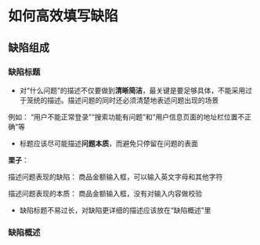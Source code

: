# 如何高效填写缺陷

## 缺陷组成

### 缺陷标题

+  对“什么问题”的描述不仅要做到**清晰简洁**，最关键是要足够具体，不能采用过于笼统的描述。描述问题的同时还必须清楚地表述问题出现的场景

  例如： “用户不能正常登录”“搜索功能有问题”和“用户信息页面的地址栏位置不正确”等 

+  标题应该尽可能描述**问题本质**，而避免只停留在问题的表面

  **栗子**：

  描述问题表现的缺陷： 商品金额输入框，可以输入英文字母和其他字符 

  描述问题表现的本质： 商品金额输入框，没有对输入内容做校验

+  缺陷标题不易过长，对缺陷更详细的描述应该放在“缺陷概述”里

### 缺陷概述



